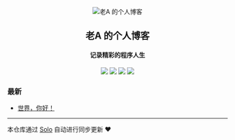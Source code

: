 <p align="center"><img alt="老A 的个人博客" src="https://static.b3log.org/images/brand/solo-32.png"></p><h2 align="center">
老A 的个人博客
</h2>

<h4 align="center">记录精彩的程序人生</h4>
<p align="center"><a title="老A 的个人博客" target="_blank" href="https://github.com/205016227/solo-blog"><img src="https://img.shields.io/github/last-commit/205016227/solo-blog.svg?style=flat-square&color=FF9900"></a>
<a title="GitHub repo size in bytes" target="_blank" href="https://github.com/205016227/solo-blog"><img src="https://img.shields.io/github/repo-size/205016227/solo-blog.svg?style=flat-square"></a>
<a title="Solo Version" target="_blank" href="https://github.com/b3log/solo/releases"><img src="https://img.shields.io/badge/solo-3.6.3-f1e05a.svg?style=flat-square&color=blueviolet"></a>
<a title="Hits" target="_blank" href="https://github.com/b3log/hits"><img src="https://hits.b3log.org/205016227/solo-blog.svg"></a></p>

### 最新

* [世界，你好！](http://www.51zuiyou.com/hello-solo)



---

本仓库通过 [Solo](https://github.com/b3log/solo) 自动进行同步更新 ❤️ 